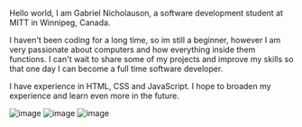 Hello world, I am Gabriel Nicholauson, a software development student at MITT in Winnipeg, Canada. 

I haven't been coding for a long time, so im still a beginner, however I am very passionate about computers and how everything inside them functions. I can't wait to share some of my projects and improve my skills so that one day I can become a full time software developer.

I have experience in HTML, CSS and JavaScript. I hope to broaden my experience and learn even more in the future.

![image](https://img.shields.io/badge/JavaScript-323330?style=for-the-badge&logo=javascript&logoColor=F7DF1E)
![image](https://img.shields.io/badge/HTML5-E34F26?style=for-the-badge&logo=html5&logoColor=white)
![image](https://img.shields.io/badge/CSS3-1572B6?style=for-the-badge&logo=css3&logoColor=white)